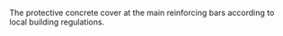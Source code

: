 ﻿The protective concrete cover at the main reinforcing bars according to local building regulations.
